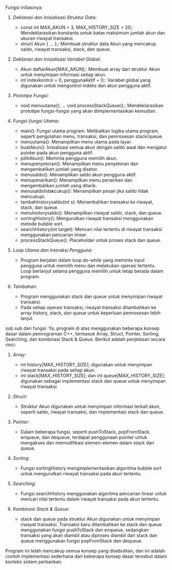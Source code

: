 Fungsi iniliasinya:
1. *Deklarasi dan Inisialisasi Struktur Data:*
   - const int MAX_AKUN = 3, MAX_HISTORY_SIZE = 20;: Mendeklarasikan konstanta untuk batas maksimum jumlah akun dan ukuran riwayat transaksi.
   - struct Akun { ... };: Membuat struktur data Akun yang mencakup saldo, riwayat transaksi, stack, dan queue.

2. *Deklarasi dan Inisialisasi Variabel Global:*
   - Akun daftarAkun[MAX_AKUN];: Membuat array dari struktur Akun untuk menyimpan informasi setiap akun.
   - int indexkontrol = 0, penggunaAktif = 0;: Variabel global yang digunakan untuk mengontrol indeks dan akun pengguna aktif.

3. *Prototipe Fungsi:*
   - void menuutama(); ... void processStackQueue();: Mendeklarasikan prototipe fungsi-fungsi yang akan diimplementasikan kemudian.

4. *Fungsi-fungsi Utama:*
   - main(): Fungsi utama program. Melibatkan logika utama program, seperti pengolahan menu, transaksi, dan pemrosesan stack/queue.
   - menuutama(): Menampilkan menu utama pada layar.
   - buatAkun(): Inisialisasi semua akun dengan saldo awal dan mengatur pointer pada akun pengguna aktif.
   - pilihAkun(): Meminta pengguna memilih akun.
   - menupenyetoran(): Menampilkan menu penyetoran dan mengembalikan jumlah yang disetor.
   - menusaldo(): Menampilkan saldo akun pengguna aktif.
   - menupenarikan(): Menampilkan menu penarikan dan mengembalikan jumlah yang ditarik.
   - menusaldotidakcukup(): Menampilkan pesan jika saldo tidak mencukupi.
   - tambahhistorysaldo(int s): Menambahkan transaksi ke riwayat, stack, dan queue.
   - menuhistorysaldo(): Menampilkan riwayat saldo, stack, dan queue.
   - sortingHistory(): Mengurutkan riwayat transaksi menggunakan metode bubble sort.
   - searchHistory(int target): Mencari nilai tertentu di riwayat transaksi menggunakan pencarian linear.
   - processStackQueue(): Placeholder untuk proses stack dan queue.

5. *Loop Utama dan Interaksi Pengguna:*
   - Program berjalan dalam loop do-while yang meminta input pengguna untuk memilih menu dan melakukan operasi tertentu. Loop berlanjut selama pengguna memilih untuk tetap berada dalam program.

6. *Tambahan:*
   - Program menggunakan stack dan queue untuk menyimpan riwayat transaksi.
   - Pada setiap operasi transaksi, riwayat transaksi ditambahkan ke array history, stack, dan queue untuk keperluan pemrosesan lebih lanjut.
  
     
sub sub dari fungsi:
Ya, program di atas menggunakan beberapa konsep dasar dalam pemrograman C++, termasuk Array, Struct, Pointer, Sorting, Searching, dan kombinasi Stack & Queue. Berikut adalah penjelasan secara rinci:

1. *Array:*
   - int history[MAX_HISTORY_SIZE]; digunakan untuk menyimpan riwayat transaksi pada setiap akun.
   - int stack[MAX_HISTORY_SIZE]; dan int queue[MAX_HISTORY_SIZE]; digunakan sebagai implementasi stack dan queue untuk menyimpan riwayat transaksi.

2. *Struct:*
   - Struktur Akun digunakan untuk menyimpan informasi terkait akun, seperti saldo, riwayat transaksi, dan implementasi stack dan queue.

3. *Pointer:*
   - Dalam beberapa fungsi, seperti pushToStack, popFromStack, enqueue, dan dequeue, terdapat penggunaan pointer untuk mengakses dan memodifikasi elemen-elemen dalam stack dan queue.

4. *Sorting:*
   - Fungsi sortingHistory mengimplementasikan algoritma bubble sort untuk mengurutkan riwayat transaksi pada akun tertentu.

5. *Searching:*
   - Fungsi searchHistory menggunakan algoritma pencarian linear untuk mencari nilai tertentu dalam riwayat transaksi pada akun tertentu.

6. *Kombinasi Stack & Queue:*
   - stack dan queue pada struktur Akun digunakan untuk menyimpan riwayat transaksi. Transaksi baru ditambahkan ke stack dan queue menggunakan fungsi pushToStack dan enqueue, sedangkan transaksi yang akan diambil atau diproses diambil dari stack dan queue menggunakan fungsi popFromStack dan dequeue.

Program ini telah mencakup semua konsep yang disebutkan, dan ini adalah contoh implementasi sederhana dari beberapa konsep dasar tersebut dalam konteks sistem perbankan.
